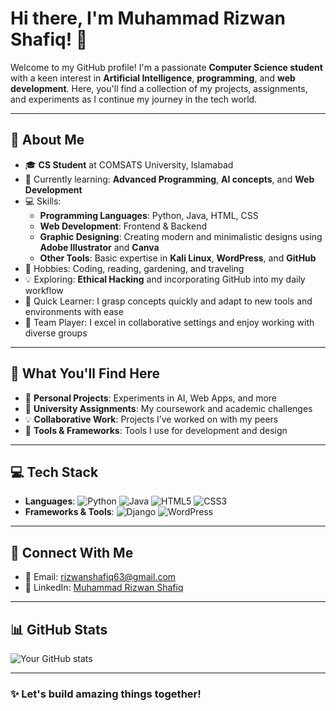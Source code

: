 # Hi there, I'm Muhammad Rizwan Shafiq! 👋

Welcome to my GitHub profile! I'm a passionate **Computer Science student** with a keen interest in **Artificial Intelligence**, **programming**, and **web development**. Here, you'll find a collection of my projects, assignments, and experiments as I continue my journey in the tech world.

---

## 🚀 About Me
- 🎓 **CS Student** at COMSATS University, Islamabad
- 🌱 Currently learning: **Advanced Programming**, **AI concepts**, and **Web Development**
- 💻 Skills: 
  - **Programming Languages**: Python, Java, HTML, CSS
  - **Web Development**: Frontend & Backend
  - **Graphic Designing**: Creating modern and minimalistic designs using **Adobe Illustrator** and **Canva**
  - **Other Tools**: Basic expertise in **Kali Linux**, **WordPress**, and **GitHub**
- 🎨 Hobbies: Coding, reading, gardening, and traveling
- 💡 Exploring: **Ethical Hacking** and incorporating GitHub into my daily workflow
- 🙏 Quick Learner: I grasp concepts quickly and adapt to new tools and environments with ease
- 💬 Team Player: I excel in collaborative settings and enjoy working with diverse groups

---

## 🌟 What You'll Find Here
- 🔄 **Personal Projects**: Experiments in AI, Web Apps, and more
- 💂 **University Assignments**: My coursework and academic challenges
- 💡 **Collaborative Work**: Projects I’ve worked on with my peers
- 🔧 **Tools & Frameworks**: Tools I use for development and design

---

## 💻 Tech Stack
- **Languages**: ![Python](https://img.shields.io/badge/Python-3776AB?style=for-the-badge&logo=python&logoColor=white) ![Java](https://img.shields.io/badge/Java-007396?style=for-the-badge&logo=java&logoColor=white) ![HTML5](https://img.shields.io/badge/HTML5-E34F26?style=for-the-badge&logo=html5&logoColor=white) ![CSS3](https://img.shields.io/badge/CSS3-1572B6?style=for-the-badge&logo=css3&logoColor=white)
- **Frameworks & Tools**: ![Django](https://img.shields.io/badge/Django-092E20?style=for-the-badge&logo=django&logoColor=white) ![WordPress](https://img.shields.io/badge/WordPress-21759B?style=for-the-badge&logo=wordpress&logoColor=white)

---

## 📧 Connect With Me
- 📧 Email: [rizwanshafiq63@gmail.com](mailto:rizwanshafiq63@gmail.com)
- 💼 LinkedIn: [Muhammad Rizwan Shafiq](https://www.linkedin.com/in/rizwanshafiq63?utm_source=share&utm_campaign=share_via&utm_content=profile&utm_medium=android_app)

---

## 📊 GitHub Stats
![Your GitHub stats](https://github-readme-stats.vercel.app/api?username=rizwanshafiq63&show_icons=true&theme=radical)

---

### ✨ Let's build amazing things together!
